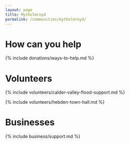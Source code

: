```yaml
---
layout: page
title: Mytholmroyd
permalink: /communities/mytholmroyd/
---
```


# How can you help

{% include donations/ways-to-help.md %}

# Volunteers

{% include volunteers/calder-valley-flood-support.md %}

{% include volunteers/hebden-town-hall.md %}

# Businesses

{% include business/support.md %}
